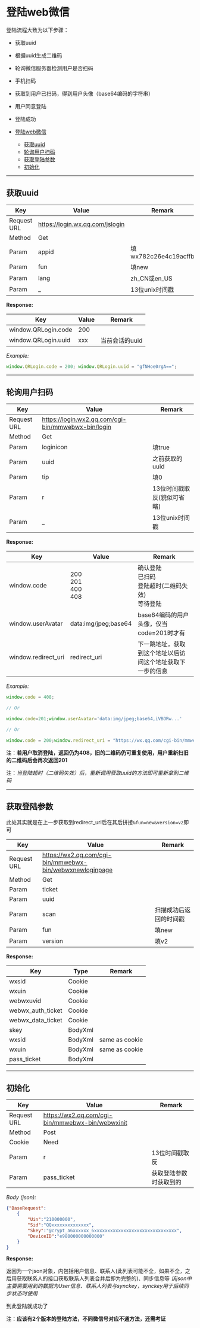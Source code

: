 # 登陆web微信

登陆流程大致为以下步骤：

- 获取uuid
- 根据uuid生成二维码
- 轮询微信服务器检测用户是否扫码
- 手机扫码
- 获取到用户已扫码，得到用户头像（base64编码的字符串）
- 用户同意登陆
- 登陆成功

- [登陆web微信](#%e7%99%bb%e9%99%86web%e5%be%ae%e4%bf%a1)
  - [获取uuid](#%e8%8e%b7%e5%8f%96uuid)
  - [轮询用户扫码](#%e8%bd%ae%e8%af%a2%e7%94%a8%e6%88%b7%e6%89%ab%e7%a0%81)
  - [获取登陆参数](#%e8%8e%b7%e5%8f%96%e7%99%bb%e9%99%86%e5%8f%82%e6%95%b0)
  - [初始化](#%e5%88%9d%e5%a7%8b%e5%8c%96)

---

## 获取uuid

| Key         | Value                             | Remark               |
| ----------- | --------------------------------- | -------------------- |
| Request URL | <https://login.wx.qq.com/jslogin> |                      |
| Method      | Get                               |                      |
| Param       | appid                             | 填wx782c26e4c19acffb |
| Param       | fun                               | 填new                |
| Param       | lang                              | zh_CN或en_US         |
| Param       | _                                 | 13位unix时间戳       |

**Response:**

| Key                 | Value | Remark         |
| ------------------- | ----- | -------------- |
| window.QRLogin.code | 200   |                |
| window.QRLogin.uuid | xxx   | 当前会话的uuid |

*Example:*

``` javascript
window.QRLogin.code = 200; window.QRLogin.uuid = "gfNHoe0rgA==";
```

---

## 轮询用户扫码

| Key         | Value                                                | Remark                     |
| ----------- | ---------------------------------------------------- | -------------------------- |
| Request URL | <https://login.wx2.qq.com/cgi-bin/mmwebwx-bin/login> |                            |
| Method      | Get                                                  |                            |
| Param       | loginicon                                            | 填true                     |
| Param       | uuid                                                 | 之前获取的uuid             |
| Param       | tip                                                  | 填0                        |
| Param       | r                                                    | 13位时间戳取反(貌似可省略) |
| Param       | _                                                    | 13位unix时间戳             |

**Response:**

| Key                 | Value                       | Remark                                                     |
| ------------------- | --------------------------- | ---------------------------------------------------------- |
| window.code         | 200<br/>201<br/>400<br/>408 | 确认登陆<br/>已扫码<br/>登陆超时(二维码失效)<br/>等待登陆  |
| window.userAvatar   | data:img/jpeg;base64        | base64编码的用户头像，仅当code=201时才有                   |
| window.redirect_uri | redirect_uri                | 下一跳地址，获取到这个地址以后访问这个地址获取下一步的信息 |

*Example:*

``` javascript
window.code = 408;

// Or

window.code=201;window.userAvatar='data:img/jpeg;base64,iVBORw...'

// Or

window.code = 200;window.redirect_uri = "https://wx.qq.com/cgi-bin/mmwebwx-bin/webwxnewloginpage?ticket=Aeuxxxxxxxxxxxxxxxxxxxx@qrticket_0&uuid=Yaxxx-xxxx==&lang=zh_&scan=1560000000";
```

注：**若用户取消登陆，返回仍为408，旧的二维码仍可重复使用，用户重新扫旧的二维码后会再次返回201**

注：*当登陆超时（二维码失效）后，重新调用获取uuid的方法即可重新拿到二维码*

---

## 获取登陆参数

此处其实就是在上一步获取到redirect_uri后在其后拼接```&fun=new&version=v2```即可

| Key         | Value                                                      | Remark                 |
| ----------- | ---------------------------------------------------------- | ---------------------- |
| Request URL | <https://wx2.qq.com/cgi-bin/mmwebwx-bin/webwxnewloginpage> |                        |
| Method      | Get                                                        |                        |
| Param       | ticket                                                     |                        |
| Param       | uuid                                                       |                        |
| Param       | scan                                                       | 扫描成功后返回的时间戳 |
| Param       | fun                                                        | 填new                  |
| Param       | version                                                    | 填v2                   |

**Response:**

| Key               | Type    | Remark         |
| ----------------- | ------- | -------------- |
| wxsid             | Cookie  |                |
| wxuin             | Cookie  |                |
| webwxuvid         | Cookie  |                |
| webwx_auth_ticket | Cookie  |                |
| webwx_data_ticket | Cookie  |                |
| skey              | BodyXml |                |
| wxsid             | BodyXml | same as cookie |
| wxuin             | BodyXml | same as cookie |
| pass_ticket       | BodyXml |                |

---

## 初始化

| Key         | Value                                              | Remark                 |
| ----------- | -------------------------------------------------- | ---------------------- |
| Request URL | <https://wx2.qq.com/cgi-bin/mmwebwx-bin/webwxinit> |                        |
| Method      | Post                                               |                        |
| Cookie      | Need                                               |                        |
| Param       | r                                                  | 13位时间戳取反         |
| Param       | pass_ticket                                        | 获取登陆参数时获取到的 |

*Body (json):*

``` json
{"BaseRequest":
    {
        "Uin":"210000000",
        "Sid":"QQxxxxxxxxxxxxxx",
        "Skey":"@crypt_a6xxxxxx_6xxxxxxxxxxxxxxxxxxxxxxxxxxxxxxx",
        "DeviceID":"e980000000000000"
    }
}
```

**Response:**

返回为一个json对象，内包括用户信息、联系人(此列表可能不全，如果不全，之后用获取联系人的接口获取联系人列表合并后即为完整的)、同步信息等
*该json中主要需要用到的数据为User信息、联系人列表与synckey，synckey用于后续同步状态时使用*

到此登陆就成功了

注：**应该有2个版本的登陆方法，不同微信号对应不通方法，还需考证**
